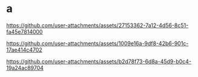# a

https://github.com/user-attachments/assets/27153362-7a12-4d56-8c51-fa45e7814000



https://github.com/user-attachments/assets/1009e16a-9df8-42b6-901c-17ae414c4702



https://github.com/user-attachments/assets/b2d78f73-6d8a-45d9-b0c4-19a24ac89704

